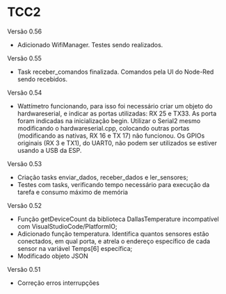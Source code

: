 # TCC2

Versão 0.56

- Adicionado WifiManager. Testes sendo realizados.

Versão 0.55

- Task receber_comandos finalizada. Comandos pela UI do Node-Red sendo recebidos.

Versão 0.54

- Wattímetro funcionando, para isso foi necessário criar um objeto do hardwareserial, e indicar as portas utilizadas: RX 25 e TX33. As porta foram indicadas na inicialização begin. Utilizar o Serial2 mesmo modificando o hardwareserial.cpp, colocando outras portas (modificando as nativas, RX 16 e TX 17) não funcionou. Os GPIOs originais (RX 3 e TX1), do UART0, não podem ser utilizados se estiver usando a USB da ESP.

Versão 0.53

- Criação tasks enviar_dados, receber_dados e ler_sensores;
- Testes com tasks, verificando tempo necessário para execução da tarefa e consumo máximo de memória

Versão 0.52

- Função getDeviceCount da biblioteca DallasTemperature incompatível com VisualStudioCode/PlatformIO;
- Adicionado função temperatura. Identifica quantos sensores estão conectados, em qual porta, e atrela o endereço específico de cada sensor na variável Temps[6] específica;
- Modificado objeto JSON

Versão 0.51

- Correção erros interrupções

